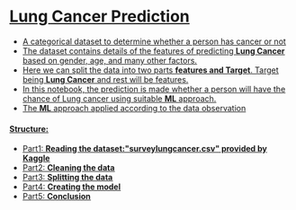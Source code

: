 # <u>Lung Cancer Prediction<u>

  * A categorical dataset to determine whether a person has cancer or not
* The dataset contains details of the features of predicting **Lung Cancer** based on gender, age, and many other factors.
* Here we can split the data into two parts **features and Target**. Target being **Lung Cancer** and rest will be features.
* In this notebook, the prediction is made whether a person will have the chance of Lung cancer using suitable **ML** approach. 
* The **ML** approach applied according to the data observation 
#### <u>Structure:<u>
 * Part1: **Reading the dataset:"surveylungcancer.csv" provided by Kaggle**
 * Part2: **Cleaning the data**
 * Part3: **Splitting the data** 
 * Part4: **Creating the model**
 * Part5: **Conclusion**
  
